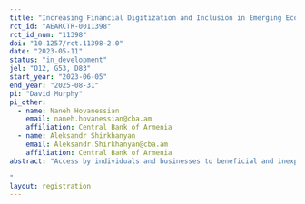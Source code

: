 ```yaml
---
title: "Increasing Financial Digitization and Inclusion in Emerging Economies: Evidence from Armenia."
rct_id: "AEARCTR-0011398"
rct_id_num: "11398"
doi: "10.1257/rct.11398-2.0"
date: "2023-05-11"
status: "in_development"
jel: "O12, G53, D83"
start_year: "2023-06-05"
end_year: "2025-08-31"
pi: "David Murphy"
pi_other:
  - name: Naneh Hovanessian
    email: naneh.hovanessian@cba.am
    affiliation: Central Bank of Armenia
  - name: Aleksandr Shirkhanyan
    email: Aleksandr.Shirkhanyan@cba.am
    affiliation: Central Bank of Armenia
abstract: "Access by individuals and businesses to beneficial and inexpensive financial services and products, also known as financial inclusion, is a critical pathway to poverty alleviation and economic growth in developing countries. While Armenia, the location of this study, has made many advances in financial inclusion over the past two decades, persistent geographic inequities between urban and rural regions mean that those outside the capital city have significantly lower levels of financial service adoption. To this point, most related programs in Armenia have focused on increasing financial inclusion through increasing financial awareness and literacy. Greater financial literacy, however, is likely a necessary but not a sufficient condition for broad financial inclusion in rural regions of Armenia. Awareness of financial products and an understanding of how they function can lead to greater demand for the product. However, even if demand exists, there can be significant constraints to greater financial inclusion. Rural residents must usually travel to larger towns to engage with the financial sector, which can potentially involve significant opportunity costs. This project thus plans to addresses this geographic constraint by taking advantage of the decreasing price of internet and internet-connected phones in Armenia, which has led to greater prevalence of these devices in rural villages. The intervention in this program focuses on training individuals in using mobile financial apps in rural villages, and using incentives to generate diffusion of this technology through the social networks of those trained. This project thus fills gaps in our knowledge both in the specific context of Armenia and in the general economics literature as to whether incentivized diffusion of mobile banking apps can lead to greater financial inclusion and positive economic outcomes. A better understanding of efficacy of this potential mechanism can allow better policy to be designed in various developing country contexts.
"
layout: registration
---
```


